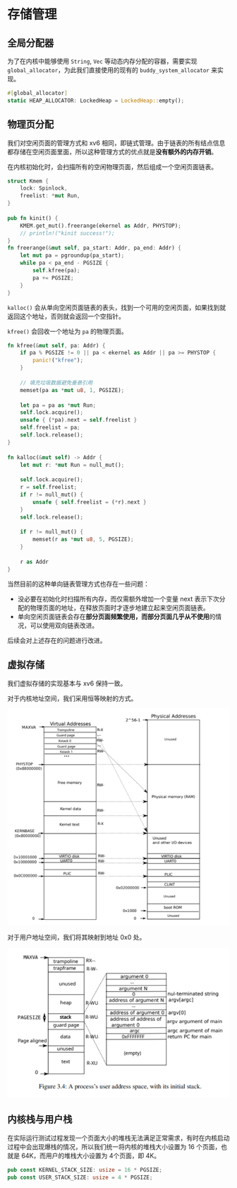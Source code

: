 # 存储管理

## 全局分配器
为了在内核中能够使用 `String`, `Vec` 等动态内存分配的容器，需要实现 `global_allocator`，为此我们直接使用的现有的 `buddy_system_allocator` 来实现。
```rust
#[global_allocator]
static HEAP_ALLOCATOR: LockedHeap = LockedHeap::empty();
```

## 物理页分配
我们对空闲页面的管理方式和 xv6 相同，即链式管理。由于链表的所有结点信息都存储在空闲页面里面，所以这种管理方式的优点就是**没有额外的内存开销**。

在内核初始化时，会扫描所有的空闲物理页面，然后组成一个空闲页面链表。
```rust
struct Kmem {
    lock: Spinlock,
    freelist: *mut Run,
}

pub fn kinit() {
    KMEM.get_mut().freerange(ekernel as Addr, PHYSTOP);
    // println!("kinit success!");
}
fn freerange(&mut self, pa_start: Addr, pa_end: Addr) {
    let mut pa = pgroundup(pa_start);
    while pa < pa_end - PGSIZE {
        self.kfree(pa);
        pa += PGSIZE;
    }
}
```

`kalloc()` 会从单向空闲页面链表的表头，找到一个可用的空闲页面，如果找到就返回这个地址，否则就会返回一个空指针。

`kfree()` 会回收一个地址为 `pa` 的物理页面。

```rust
fn kfree(&mut self, pa: Addr) {
    if pa % PGSIZE != 0 || pa < ekernel as Addr || pa >= PHYSTOP {
        panic!("kfree");
    }

    // 填充垃圾数据避免垂悬引用
    memset(pa as *mut u8, 1, PGSIZE);

    let pa = pa as *mut Run;
    self.lock.acquire();
    unsafe { (*pa).next = self.freelist }
    self.freelist = pa;
    self.lock.release();
}

fn kalloc(&mut self) -> Addr {
    let mut r: *mut Run = null_mut();

    self.lock.acquire();
    r = self.freelist;
    if r != null_mut() {
        unsafe { self.freelist = (*r).next }
    }
    self.lock.release();

    if r != null_mut() {
        memset(r as *mut u8, 5, PGSIZE);
    }

    r as Addr
}
```
当然目前的这种单向链表管理方式也存在一些问题：
- 没必要在初始化时扫描所有内存，而仅需额外增加一个变量 next 表示下次分配的物理页面的地址，在释放页面时才逐步地建立起来空闲页面链表。
- 单向空闲页面链表会存在**部分页面频繁使用，而部分页面几乎从不使用**的情况，可以使用双向链表改进。

后续会对上述存在的问题进行改进。

## 虚拟存储
我们虚拟存储的实现基本与 xv6 保持一致。

对于内核地址空间，我们采用恒等映射的方式。

![image-20230603155354857](./images/image-20230603155354857.png)

对于用户地址空间，我们将其映射到地址 0x0 处。

![image-20230603155513900](./images/image-20230603155513900.png)

## 内核栈与用户栈
在实际运行测试过程发现一个页面大小的堆栈无法满足正常需求，有时在内核启动过程中会出现爆栈的情况，所以我们统一将内核的堆栈大小设置为 16 个页面，也就是 64K，而用户的堆栈大小设置为 4个页面，即 4K。
```rust
pub const KERNEL_STACK_SIZE: usize = 16 * PGSIZE;
pub const USER_STACK_SIZE: usize = 4 * PGSIZE;
```